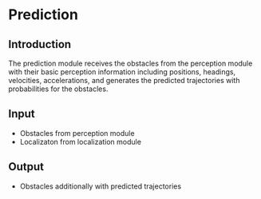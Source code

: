 # Prediction

## Introduction
  The prediction module receives the obstacles from the perception module with 
  their basic perception information including positions, headings, velocities, 
  accelerations, and generates the predicted trajectories with probabilities 
  for the obstacles.

## Input
  * Obstacles from perception module
  * Localizaton from localization module

## Output
  * Obstacles additionally with predicted trajectories
